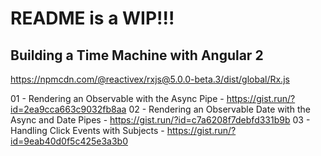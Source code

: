 # README is a WIP!!!

## Building a Time Machine with Angular 2

https://npmcdn.com/@reactivex/rxjs@5.0.0-beta.3/dist/global/Rx.js

01 - Rendering an Observable with the Async Pipe - https://gist.run/?id=2ea9cca663c9032fb8aa
02 - Rendering an Observable Date with the Async and Date Pipes - 
https://gist.run/?id=c7a6208f7debfd331b9b
03 - Handling Click Events with Subjects - https://gist.run/?id=9eab40d0f5c425e3a3b0
